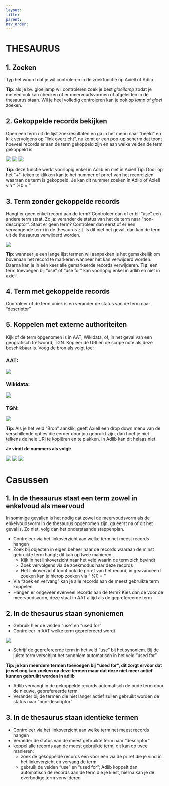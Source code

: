 ```yaml
---
layout: 
title: 
parent: 
nav_order: 
---
```


# THESAURUS 

## 1. Zoeken 

Typ het woord dat je wil controleren in de zoekfunctie op Axiell of Adlib

**Tip**: als je bv. gloeilamp wil controleren zoek je best *gloeilamp* zodat je meteen ook kan checken of er meervoudsvormen of afgeleiden in de thesaurus staan. Wil je heel volledig controleren kan je ook op *lamp* of *gloei* zoeken. 

## 2. Gekoppelde records bekijken 

Open een term uit de lijst zoekresultaten en ga in het menu naar “beeld” en klik vervolgens op “link overzicht”, nu komt er een pop-up scherm dat toont hoeveel records er aan de term gekoppeld zijn en aan welke velden de term gekoppeld is.

![](images/thesaurus_00.png)
![](images/thesaurus_01.png)
![](images/thesaurus_02.png)

**Tip**: deze functie werkt voorlopig enkel in Adlib en niet in Axiell Tip: Door op het "+"-teken te klikken kan je het nummer of priref van het record zien waaraan de term is gekoppeld. Je kan dit nummer zoeken in Adlib of Axiell via “ %0 = ”

## 3. Term zonder gekoppelde records 

Hangt er geen enkel record aan de term? Controleer dan of er bij “use” een andere term staat. Zo ja: verander de status van het de term naar “non-descriptor”. Staat er geen term? Controleer dan eerst of er een vervangende term in de thesaurus zit. Is dit niet het geval, dan kan de term uit de thesaurus verwijderd worden.

![](images/thesaurus_03.png)

**Tip**: wanneer je een lange lijst termen wil aanpakken is het gemakkelijk om bovenaan het record te markeren wanneer het kan verwijderd worden. Daarna kan je in één keer alle gemarkeerde records verwijderen.
**Tip**: een term toevoegen bij “use” of “use for” kan voorlopig enkel in adlib en niet in axiell.

## 4.  Term met gekoppelde records 

Controleer of de term uniek is en verander de status van de term naar “descriptor”

## 5.  Koppelen met externe authoriteiten 

Kijk of de term opgenomen is in AAT, Wikidata, of, in het geval van een geografisch trefwoord, TGN. Kopieer de URI en de scope note als deze beschikbaar is. Voeg de bron als volgt toe:

### AAT:
![](images/thesaurus_04.png)

### Wikidata:
![](images/thesaurus_05.png)

### TGN:
![](images/thesaurus_06.png)

**Tip**: Als je het veld “Bron” aanklik, geeft Axiell een drop down menu van de verschillende opties die eerder door jou gebruikt zijn, dan hoef je niet telkens de hele URI te kopiëren en te plakken. In Adlib kan dit helaas niet.

**Je vindt de nummers als volgt:**

![](images/thesaurus_07.png)
![](images/thesaurus_08.png)
![](images/thesaurus_09.png)

# Casussen 

## 1.    In de thesaurus staat een term zowel in enkelvoud als meervoud

In sommige gevallen is het nodig dat zowel de meervoudsvorm als de enkelvoudsvorm in de thesaurus opgenomen zijn, ga eerst na of dit het geval is. Zo niet, volg dan het onderstaande stappenplan.
- Controleer via het linkoverzicht aan welke term het meest records hangen
- Zoek bij objecten in eigen beheer naar de records waaraan de minst gebruikte term hangt; dit kan op twee manieren:
  - Kijk in het linkoverzicht naar het veld waarin de term zich bevindt 
  - Zoek vervolgens via de zoekmodus naar deze records 
  - Het linkoverzicht toont ook de priref van het record, in geavanceerd zoeken kan je hierop zoeken via “ %0 = ” 
- Via “zoek en vervang” kan je alle records aan de meest gebruikte term koppelen
- Hangen er ongeveer evenveel records aan de term? Kies dan de voor de meervoudsvorm, deze staat in AAT altijd als de geprefereerde term

## 2.    In de thesaurus staan synoniemen

- Gebruik hier de velden “use” en “used for”
- Controleer in AAT welke term geprefereerd wordt

![](images/thesaurus_10.png)

-  Schrijf de geprefereerde term in het veld “use” bij het synoniem. Bij de juiste term verschijnt het synoniem automatisch in het veld “used for”

**Tip: je kan meerdere termen toevoegen bij “used for”, dit zorgt ervoor dat je wel nog kan zoeken op deze termen maar dat deze niet meer actief kunnen gebruikt worden in adlib**

- Adlib vervangt in de gekoppelde records automatisch de oude term door de nieuwe, geprefereerde term
- Verander bij de termen die niet langer actief zullen gebruikt worden de status naar “non-descriptor”

## 3.    In de thesaurus staan identieke termen

- Controleer via het linkoverzicht aan welke term het meest records hangen
- Verander de status van de meest gebruikte term naar “descriptor”
- koppel alle records aan de meest gebruikte term, dit kan op twee manieren:
  - zoek de gekoppelde records één voor één via de priref die je vind in het linkoverzicht en vervang de term
  - gebruik de velden “use” en “used for”; Adlib koppelt dan automatisch de records aan de term die je kiest, hierna kan je de overbodige term verwijderen






